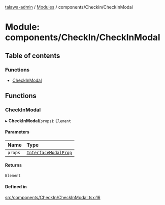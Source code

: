 [talawa-admin](../README.md) / [Modules](../modules.md) / components/CheckIn/CheckInModal

# Module: components/CheckIn/CheckInModal

## Table of contents

### Functions

- [CheckInModal](components_CheckIn_CheckInModal.md#checkinmodal)

## Functions

### CheckInModal

▸ **CheckInModal**(`props`): `Element`

#### Parameters

| Name | Type |
| :------ | :------ |
| `props` | [`InterfaceModalProp`](../interfaces/components_CheckIn_types.InterfaceModalProp.md) |

#### Returns

`Element`

#### Defined in

[src/components/CheckIn/CheckInModal.tsx:16](https://github.com/pateldivyesh1323/talawa-admin/blob/df259fc/src/components/CheckIn/CheckInModal.tsx#L16)

